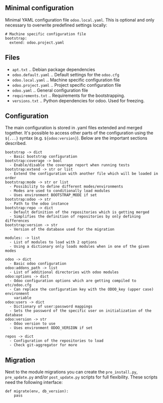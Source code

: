 Minimal configuration
---------------------

Minimal YAML configuration file `odoo.local.yaml`. This is optional and only
necessary to overwrite predefined settings locally:

```
# Machine specific configuration file
bootstrap:
  extend: odoo.project.yaml
```

Files
-----
* `apt.txt` .. Debian package dependencies
* `odoo.default.yaml` .. Default settings for the `odoo.cfg`
* `odoo.local.yaml` .. Machine specific configuration file
* `odoo.project.yaml` .. Project specific configuration file
* `odoo.yaml` .. General configuration file
* `requirements.txt` .. Requirements for the bootstrapping.
* `versions.txt` .. Python dependencies for odoo. Used for freezing.

Configuration
-------------

The main configuration is stored in .yaml files extended and merged together.
It's possible to access other parts of the configuration using the `${...}`
syntax (e.g. `${odoo:version}`). Below are the important sections described.

```
bootstrap -> dict
  - Basic bootstrap configuration
bootstrap:coverage -> bool
  - Enable/disable the coverage report when running tests
bootstrap:extend -> str or list
  - Extend the configuration with another file which will be loaded in order
bootstrap:mode -> str or list
  - Possibility to define different modes/environments
  - Modes are used to conditionally load modules
  - Uses environment BOOTSTRAP_MODE if set
bootstrap:odoo -> str
  - Path to the odoo instance
bootstrap:repo -> dict
  - Default definition of the repositories which is getting merged
  - Simplifies the definition of repositories by only defining differences
bootstrap:version -> str
  - Version of the database used for the migration

modules: -> list
  - List of modules to load with 2 options
  - Using a dictionary only loads modules when in one of the given modes

odoo -> dict
  - Basic odoo configuration
odoo:addons_path -> list
  - List of additional directories with odoo modules
odoo:options -> dict
  - Odoo configuration options which are getting compiled to etc/odoo.cfg
  - Can replace the configuration key with the ODOO_key (upper case) environment
    variable
odoo:users -> dict
  - Dictionary of user:password mappings
  - Sets the password of the specific user on initialization of the database
odoo:version -> str
  - Odoo version to use
  - Uses environment ODOO_VERSION if set

repos -> dict
  - Configuration of the repositories to load
  - Check git-aggregator for more
```

Migration
---------

Next to the module migrations you can create the `pre_install.py`,
`pre_update.py` and/or `post_update.py` scripts for full flexibility. These
scripts need the following interface:

```
def migrate(env, db_version):
    pass
```
